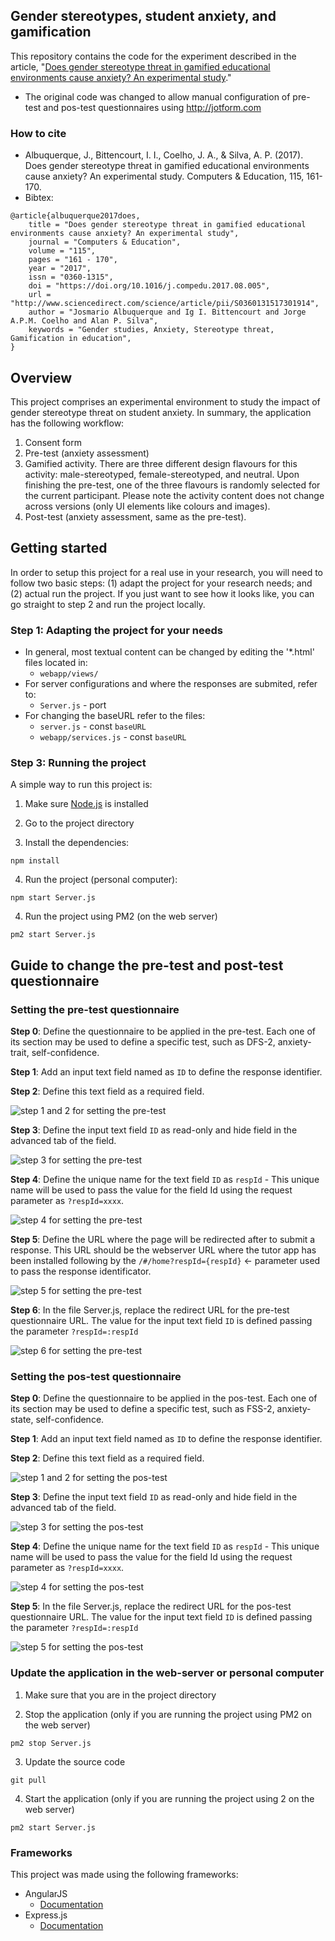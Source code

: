## Gender stereotypes, student anxiety, and gamification


This repository contains the code for the experiment described in the article, "[Does gender stereotype threat in gamified educational environments cause anxiety? An experimental study](https://www.sciencedirect.com/science/article/abs/pii/S0360131517301914)."

- The original code was changed to allow manual configuration of pre-test and pos-test questionnaires using http://jotform.com

### How to cite
* Albuquerque, J., Bittencourt, I. I., Coelho, J. A., & Silva, A. P. (2017). Does gender stereotype threat in gamified educational environments cause anxiety? An experimental study. Computers & Education, 115, 161-170.
* Bibtex:
```
@article{albuquerque2017does,
	title = "Does gender stereotype threat in gamified educational environments cause anxiety? An experimental study",
	journal = "Computers & Education",
	volume = "115",
	pages = "161 - 170",
	year = "2017",
	issn = "0360-1315",
	doi = "https://doi.org/10.1016/j.compedu.2017.08.005",
	url = "http://www.sciencedirect.com/science/article/pii/S0360131517301914",
	author = "Josmario Albuquerque and Ig I. Bittencourt and Jorge A.P.M. Coelho and Alan P. Silva",
	keywords = "Gender studies, Anxiety, Stereotype threat, Gamification in education",
}
```

## Overview
This project comprises an experimental environment to study the impact of gender stereotype threat on student anxiety. In summary, the application has the following workflow:

1. Consent form
2. Pre-test (anxiety assessment)
3. Gamified activity. There are three different design flavours for this activity: male-stereotyped, female-stereotyped, and neutral. Upon finishing the pre-test, one of the three flavours is randomly selected for the current participant. Please note the activity content does not change across versions (only UI elements like colours and images).
4. Post-test (anxiety assessment, same as the pre-test).


## Getting started

In order to setup this project for a real use in your research, you will need to follow two basic steps: (1) adapt the project for your research needs; and (2) actual run the project. If you just want to see how it looks like, you can go straight to step 2 and run the project locally.  

### Step 1: Adapting the project for your needs

* In general, most textual content can be changed by editing the '*.html' files located in:
	* `webapp/views/`
* For server configurations and where the responses are submited, refer to:
	* `Server.js` - port 
* For changing the baseURL refer to the files:
    * `server.js` - const `baseURL`
    * `webapp/services.js`  - const `baseURL`

### Step 3: Running the project
A simple way to run this project is:

1. Make sure [Node.js](https://nodejs.org/) is installed

2. Go to the project directory

4. Install the dependencies:
```
npm install
```

4. Run the project (personal computer):
```
npm start Server.js
```

4. Run the project using PM2 (on the web server)
```
pm2 start Server.js
```

## Guide to change the pre-test and post-test questionnaire

### Setting the pre-test questionnaire

**Step 0**: Define the questionnaire to be applied in the pre-test. Each one of its section may be used to define a specific test, such as DFS-2, anxiety-trait, self-confidence.

**Step 1**: Add an input text field named as `ID` to define the response identifier.

**Step 2**: Define this text field as a required field.

![step 1 and 2 for setting the pre-test](imgs/pre-1-2.png)


**Step 3**: Define the input text field `ID` as read-only and hide field in the advanced tab of the field.

![step 3 for setting the pre-test](imgs/pre-3.png)


**Step 4**: Define the unique name for the text field `ID` as `respId` - This unique name will be used to pass the value for the field Id using the request parameter as `?respId=xxxx`.

![step 4 for setting the pre-test](imgs/pre-4.png)


**Step 5**: Define the URL where the page will be redirected after to submit a response. This URL should be the webserver URL where the tutor app has been installed following by the `/#/home?respId={respId}` <- parameter used to pass the response identificator.

![step 5 for setting the pre-test](imgs/pre-5.png)


**Step 6**: In the file Server.js, replace the redirect URL for the pre-test questionnaire URL. The value for the input text field `ID` is defined passing the parameter `?respId=:respId` 

![step 6 for setting the pre-test](imgs/pre-6.png)

### Setting the pos-test questionnaire

**Step 0**: Define the questionnaire to be applied in the pos-test. Each one of its section may be used to define a specific test, such as FSS-2, anxiety-state, self-confidence.

**Step 1**: Add an input text field named as `ID` to define the response identifier.

**Step 2**: Define this text field as a required field.

![step 1 and 2 for setting the pos-test](imgs/pos-1-2.png)


**Step 3**: Define the input text field `ID` as read-only and hide field in the advanced tab of the field.

![step 3 for setting the pos-test](imgs/pos-3.png)


**Step 4**: Define the unique name for the text field `ID` as `respId` - This unique name will be used to pass the value for the field Id using the request parameter as `?respId=xxxx`.

![step 4 for setting the pos-test](imgs/pos-4.png)


**Step 5**: In the file Server.js, replace the redirect URL for the pos-test questionnaire URL. The value for the input text field `ID` is defined passing the parameter `?respId=:respId` 

![step 5 for setting the pos-test](imgs/pos-5.png)


### Update the application in the web-server or personal computer

1. Make sure that you are in the project directory

2. Stop the application (only if you are running the project using PM2 on the web server)
```
pm2 stop Server.js
```

3. Update the source code
```
git pull
```

4. Start the application (only if you are running the project using 
2 on the web server)
```
pm2 start Server.js
```



### Frameworks
This project was made using the following frameworks:

* AngularJS
	* [Documentation](https://material.angularjs.org/latest/)
* Express.js
	* [Documentation](https://expressjs.com/en/4x/api.html)

